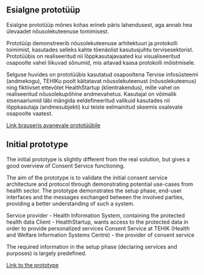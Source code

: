 ## Esialgne prototüüp 

Esialgne prototüüp mõnes kohas erineb päris lahendusest, aga annab hea ülevaadet nõusolekuteenuse tomimisest.

Prototüüp demonstreerib nõusolekuteenuse arhitektuuri ja protokolli toimimist, kasutades selleks kahte tõenäolist kasutusjuhtu tervisesektorist. Prototüübis on realiseeritud nii lõppkasutajavaated kui visualiseeritud osapoolte vahel liikuvad sõnumid, mis aitavad kaasa protokolli mõistmisele.

Selguse huvides on prototüübis kasutatud osapooltena  Tervise infosüsteemi (andmekogu), TEHIKu poolt käitatavat nõusolekuteenust (nõusolekuteenus) ning fiktiivset ettevõtet HealthStartup (klientrakendus), mille vahel on realiseeritud nõusolekupõhine andmevahetus. Kasutajal on võimalik stsenaariumid läbi mängida eeldefineeritud valikuid kasutades nii lõppkasutaja (andmesubjekti) kui teiste eelmainitud skeemis osalevate osapoolte vaatest.

[Link brauseris avanevale prototüübile](https://e-gov.github.io/NT "prototüüp")

## Initial prototype

The initial prototype is slightly different from the real solution, but gives a good overview of Consent Service functioning.

The aim of the prototype is to validate the initial consent service architecture and protocol through demonstrating potential use-cases from health sector. The prototype demonstrates the setup phase, end-user interfaces and the messages exchanged between the involved parties, providing a better understanding of such a system.

Service provider - Health Information System, containing the protected health data
Client - HealthStartup, wants access to the protected data in order to provide personalized services
Consent Service at TEHIK (Health and Welfare Information Systems Centre) - the provider of consent service

The required information in the setup phase (declaring services and purposes) is largely predefined.

[Link to the prototype](https://e-gov.github.io/NT "prototype")
